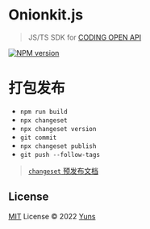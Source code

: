 # Onionkit.js

> JS/TS SDK for [CODING OPEN API](https://coding.net/help/openapi)

[![NPM version](https://img.shields.io/npm/v/onionkit?color=a1b858&label=)](https://www.npmjs.com/package/onionkit)

# 打包发布

- `npm run build`
- `npx changeset`
- `npx changeset version`
- `git commit`
- `npx changeset publish`
- `git push --follow-tags`

> [`changeset` 预发布文档](https://github.com/changesets/changesets/blob/main/docs/prereleases.md)

## License

[MIT](./LICENSE) License © 2022 [Yuns](https://github.com/yunsii)
